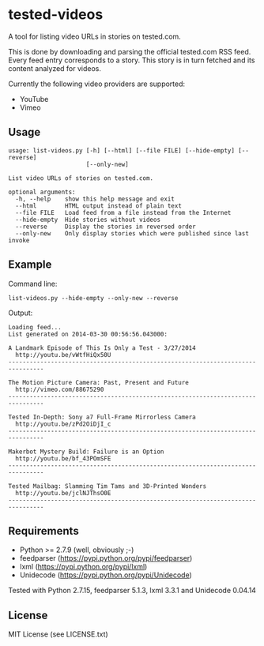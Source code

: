 tested-videos
=============

A tool for listing video URLs in stories on tested.com.

This is done by downloading and parsing the official tested.com RSS feed.
Every feed entry corresponds to a story. This story is in turn fetched and
its content analyzed for videos.

Currently the following video providers are supported:
* YouTube
* Vimeo

Usage
-----

    usage: list-videos.py [-h] [--html] [--file FILE] [--hide-empty] [--reverse]
                          [--only-new]

    List video URLs of stories on tested.com.

    optional arguments:
      -h, --help    show this help message and exit
      --html        HTML output instead of plain text
      --file FILE   Load feed from a file instead from the Internet
      --hide-empty  Hide stories without videos
      --reverse     Display the stories in reversed order
      --only-new    Only display stories which were published since last invoke

Example
-----
Command line:

    list-videos.py --hide-empty --only-new --reverse

Output:

    Loading feed...
    List generated on 2014-03-30 00:56:56.043000:

    A Landmark Episode of This Is Only a Test - 3/27/2014
      http://youtu.be/vWtfHiQx50U
    --------------------------------------------------------------------------------

    The Motion Picture Camera: Past, Present and Future
      http://vimeo.com/88675290
    --------------------------------------------------------------------------------

    Tested In-Depth: Sony a7 Full-Frame Mirrorless Camera
      http://youtu.be/zPd2OiDjI_c
    --------------------------------------------------------------------------------

    Makerbot Mystery Build: Failure is an Option
      http://youtu.be/bf_43POmSFE
    --------------------------------------------------------------------------------

    Tested Mailbag: Slamming Tim Tams and 3D-Printed Wonders
      http://youtu.be/jclNJThsO0E
    --------------------------------------------------------------------------------

Requirements
-----

* Python >= 2.7.9 (well, obviously ;-)
* feedparser (https://pypi.python.org/pypi/feedparser)
* lxml (https://pypi.python.org/pypi/lxml)
* Unidecode (https://pypi.python.org/pypi/Unidecode)

Tested with Python 2.7.15, feedparser 5.1.3, lxml 3.3.1 and Unidecode 0.04.14

License
-----

MIT License (see LICENSE.txt)
